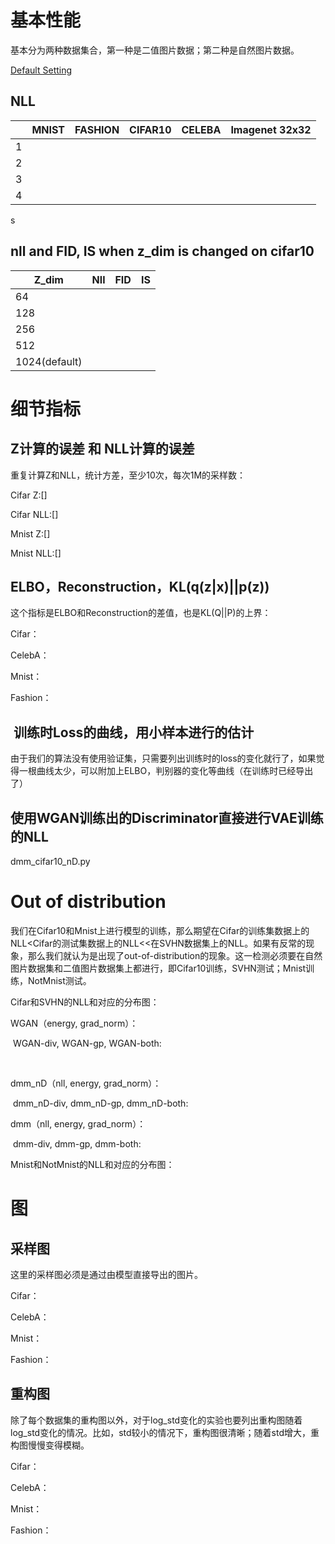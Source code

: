 # 基本性能

基本分为两种数据集合，第一种是二值图片数据；第二种是自然图片数据。

[Default Setting](http://mlserver.ipwx.me:7897/5de601d3ceacfbad434dc02a/)

## NLL

|      | MNIST | FASHION | CIFAR10 | CELEBA | Imagenet 32x32 |
| ---- | :---: | ------- | ------- | ------ | -------------- |
| 1    |       |         |         |        |                |
| 2    |       |         |         |        |                |
| 3    |       |         |         |        |                |
| 4    |       |         |         |        |                |

s

## nll and FID, IS when z_dim is changed on cifar10

| Z_dim         | Nll  | FID  | IS   |
| ------------- | ---- | ---- | ---- |
| 64            |      |      |      |
| 128           |      |      |      |
| 256           |      |      |      |
| 512           |      |      |      |
| 1024(default) |      |      |      |

# 细节指标

## Z计算的误差 和 NLL计算的误差

重复计算Z和NLL，统计方差，至少10次，每次1M的采样数：

Cifar Z:[]

Cifar NLL:[]

Mnist Z:[]

Mnist NLL:[]



## ELBO，Reconstruction，KL(q(z|x)||p(z))

这个指标是ELBO和Reconstruction的差值，也是KL(Q||P)的上界：

Cifar：



CelebA：



Mnist：



Fashion：



##  训练时Loss的曲线，用小样本进行的估计

由于我们的算法没有使用验证集，只需要列出训练时的loss的变化就行了，如果觉得一根曲线太少，可以附加上ELBO，判别器的变化等曲线（在训练时已经导出了）





## 使用WGAN训练出的Discriminator直接进行VAE训练的NLL

dmm_cifar10_nD.py





# Out of distribution

我们在Cifar10和Mnist上进行模型的训练，那么期望在Cifar的训练集数据上的NLL<Cifar的测试集数据上的NLL<<在SVHN数据集上的NLL。如果有反常的现象，那么我们就认为是出现了out-of-distribution的现象。这一检测必须要在自然图片数据集和二值图片数据集上都进行，即Cifar10训练，SVHN测试；Mnist训练，NotMnist测试。

Cifar和SVHN的NLL和对应的分布图：

WGAN（energy, grad_norm）：

​	WGAN-div, WGAN-gp, WGAN-both:

​	

dmm_nD（nll, energy, grad_norm）：

​	dmm_nD-div, dmm_nD-gp, dmm_nD-both:



dmm（nll, energy, grad_norm）：

​	dmm-div, dmm-gp, dmm-both:



Mnist和NotMnist的NLL和对应的分布图：



# 图

## 采样图

这里的采样图必须是通过由模型直接导出的图片。

Cifar：



CelebA：



Mnist：



Fashion：



## 重构图

除了每个数据集的重构图以外，对于log_std变化的实验也要列出重构图随着log_std变化的情况。比如，std较小的情况下，重构图很清晰；随着std增大，重构图慢慢变得模糊。

Cifar：



CelebA：



Mnist：



Fashion：



